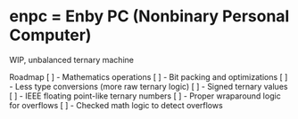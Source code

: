 # enpc = Enby PC (Nonbinary Personal Computer)

WIP, unbalanced ternary machine 

Roadmap
[ ] - Mathematics operations
[ ] - Bit packing and optimizations
[ ] - Less type conversions (more raw ternary logic)
[ ] - Signed ternary values
[ ] - IEEE floating point-like ternary numbers
[ ] - Proper wraparound logic for overflows
[ ] - Checked math logic to detect overflows

